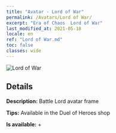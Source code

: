 ```yaml
---
title: "Avatar - Lord of War"
permalink: /Avatars/Lord of War/
excerpt: "Era of Chaos  Lord of War"
last_modified_at: 2021-05-18
locale: en
ref: "Lord of War.md"
toc: false
classes: wide
---
```

 ![Lord of War](/images/a/avatarFrame_9.png)

## Details

 **Description:** Battle Lord avatar frame 

 **Tips:** Available in the Duel of Heroes shop 

 **Is available:**  + 

